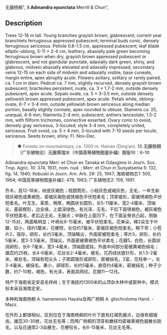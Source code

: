 无腺杨桐",
9.**Adinandra epunctata** Merrill & Chun",

## Description
Trees 12-18 m tall. Young branches grayish brown, glabrescent; current year branchlets ferruginous appressed pubescent; terminal buds conic, densely ferruginous sericeous. Petiole 0.8-1.5 cm, appressed pubescent; leaf blade elliptic-oblong, 5-11 × 2-4 cm, leathery, abaxially pale green becoming ferruginous brown when dry, grayish brown appressed pubescent or glabrescent, and not glandular punctate, adaxially dark green, shiny, and glabrous, midvein abaxially elevated and adaxially impressed, secondary veins 12-15 on each side of midvein and adaxially visible, base cuneate, margin entire, apex abruptly acute. Flowers axillary, solitary or rarely paired, ca. 1 cm in diam. Pedicel ca. 7 mm, slightly recurved, densely grayish brown pubescent; bracteoles persistent, ovate, ca. 3 × 1.7-2 mm, outside densely pubescent, apex acute. Sepals ovate, ca. 5 × 3-3.5 mm, outside densely yellowish brown appressed pubescent, apex acute. Petals white, oblong-ovate, 6-7 × 3-4 mm, outside yellowish brown sericeous along median portion, basally slightly connate, apex rounded to obtuse. Stamens ca. 25, unequal, 4-6 mm; filaments 2-4 mm, pubescent; anthers lanceolate, 1.5-2 mm, with filiform trichomes, connective exserted. Ovary conic to ovoid, densely gray sericeous, 3-loculed; style 3-4 mm, completely united, sericeous. Fruit ovoid, ca. 5 × 4 mm, 3-loculed with 7-10 seeds per locule, sericeous. Seeds brown, shiny. Fl. Nov-Dec.

> ●  Forests on mountaintops; ca. 1300 m. Hainan (Ding’an).
**12.无腺杨桐（广东植物志）无腺黄瑞木（中国高等植物图鉴补编）图版10：6-10**

Adinandra epunctata Merr. et Chun ex Tanaka et Odasgima in Journ. Soc. Trop. Agric. 10: 374, 1931, nom. nud. ; Merr. et Chun in Sunyatsenia 5: 132, fig. 14, 1940; Kobuski in Journ. Arn. Arb. 28: 25, 1947; 海南植物志1: 505, 1964; 中国高等植物图鉴补编2: 479, 1983; 广东植物志2: 159, 1991.

乔木，高12-18米，树皮灰褐色；枝圆筒形，小枝灰色或褐灰色，无毛，一年生新枝灰褐色或黄褐色，密被灰褐色或锈褐色平伏短柔毛；顶芽锥形，密被锈褐色平伏短柔毛。叶互生，革质，稍厚，椭圆状长圆形，长5-11厘米，宽2-4厘米，顶端尖，基部楔形，边全缘，上面深绿色，有光泽，无毛，干后下面锈褐色，被灰褐色平伏短柔毛，老后近无毛，无腺点；中脉在上面凹下，在下面呈脊状凸起，侧脉12-15对，两面略明显；叶柄长8-15毫米，被平伏短柔毛。花单朵，稀2朵生于叶腋，较小，径约1厘米，花梗短，长仅约7毫米，密被灰褐色短柔毛，稍下弯；小苞片2，宿存，卵形，长约3毫米，顶端略尖，外面密被短柔毛；萼片5，卵形，长约5毫米，宽3-3.5毫米，顶端尖，外面密被黄褐色平伏柔毛；花瓣5，白色，长圆状阔卵形，长6-7毫米，宽3-4毫米，顶端圆或钝，外面中间部分密被黄褐色绢毛；雄蕊约25枚，长4-6毫米，花丝长2-4毫米，被毛，花药线状披针形，长1.5-2毫米，被丝毛，顶端有短尖头；子房圆锥形或卵形，密被绢毛，3室，花柱单一，长3-4毫米，被绢毛。果小，卵球形，长约5毫米，直径约4毫米，密被绢毛；种子少数，约7-10枚，褐色，有光泽，表面具网纹。花期11一12月。

特产于海南省定安县毛祥岭；生于海拔约1300米的山顶杂木林中或密林中。模式标本采自海南定安。

本种和海南杨桐 A. hainanensis Hayata及两广杨桐 A. glischroloma Hand. -Mazz.

在外形上都很相似，区别仅在于海南杨桐的叶片下面有红褐色腺点，边缘有细锯齿，雄蕊30-35枚，花丝无毛等；而两广杨桐的顶芽和嫩枝均密被黄褐色披散长刚毛，以及花通常2-3朵腋生，花梗较长，长6-15毫米，花丝无毛等。
